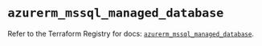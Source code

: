 # `azurerm_mssql_managed_database`

Refer to the Terraform Registry for docs: [`azurerm_mssql_managed_database`](https://registry.terraform.io/providers/hashicorp/azurerm/4.51.0/docs/resources/mssql_managed_database).
